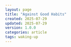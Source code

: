 ```yaml
---
layout: page
title: "Against Good Habits"
created: 2025-07-29
updated: 2025-07-29
version: 1.0.0
categories: article
tags: waking-up
---
```

